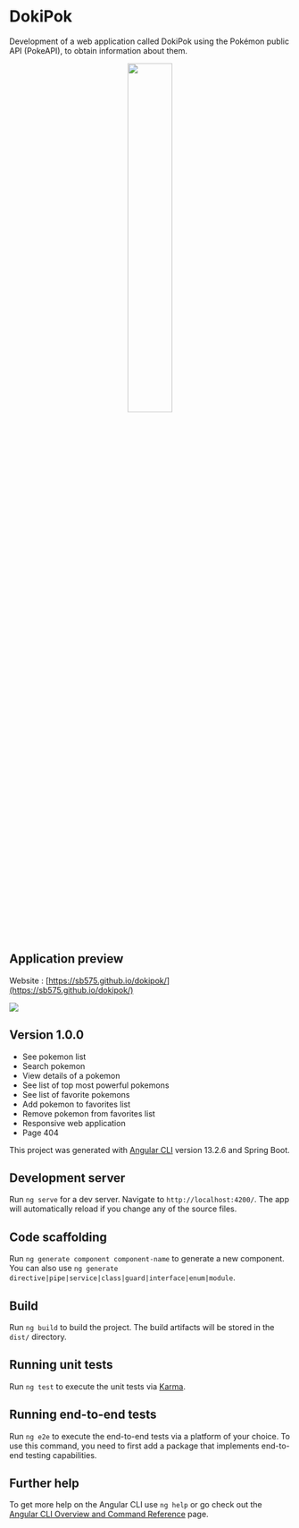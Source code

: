 # DokiPok

Development of a web application called DokiPok using the Pokémon public API (PokeAPI), to obtain information about them. 

<p align="center">
<img src="https://miro.medium.com/max/785/1*I9paH_iKTmSeYs1HzRzuag.png" width="40%">
</p>


## Application preview

Website : <a href="https://sb575.github.io/dokipok/">[https://sb575.github.io/dokipok/](https://sb575.github.io/dokipok/)</a>

![](https://github.com/sb575/dokipok/blob/main/frontend/src/assets/DokiPok_previsualizacion.gif)



## Version 1.0.0

- See pokemon list
- Search pokemon
- View details of a pokemon
- See list of top most powerful pokemons
- See list of favorite pokemons
- Add pokemon to favorites list
- Remove pokemon from favorites list
- Responsive web application
- Page 404



This project was generated with [Angular CLI](https://github.com/angular/angular-cli) version 13.2.6 and Spring Boot.

## Development server

Run `ng serve` for a dev server. Navigate to `http://localhost:4200/`. The app will automatically reload if you change any of the source files.

## Code scaffolding

Run `ng generate component component-name` to generate a new component. You can also use `ng generate directive|pipe|service|class|guard|interface|enum|module`.

## Build

Run `ng build` to build the project. The build artifacts will be stored in the `dist/` directory.

## Running unit tests

Run `ng test` to execute the unit tests via [Karma](https://karma-runner.github.io).

## Running end-to-end tests

Run `ng e2e` to execute the end-to-end tests via a platform of your choice. To use this command, you need to first add a package that implements end-to-end testing capabilities.

## Further help

To get more help on the Angular CLI use `ng help` or go check out the [Angular CLI Overview and Command Reference](https://angular.io/cli) page.
